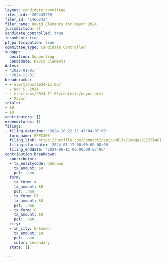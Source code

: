 ```yaml
---
layout: candidate_committee
filer_nid: '209435209'
filer_id: '1466243'
filer_name: David Clements for Mayor 2024
jurisdiction: sf
candidate_controlled: true
incumbent: true
pf_participation: true
committee_type: Candidate Controlled
supopp:
  position: Supporting
  candidate: David Clements
dates:
- '2022-01-01'
- '2024-12-31'
breadcrumbs:
- - elections/2024-11-05/
  - Nov 5, 2024
- - elections/2024-11-05/contests/mayor.html
  - Mayor
totals:
- $0
- $0
contributors: []
expenditures: []
filings:
- filing_datetime: '2024-10-22 11:47:04-07:00'
  form_name: FPPC460
  filing_link: https://netfile.com/Connect2/api/public/image/212365481
  filing_startdate: '2024-01-17 00:00:00-08:00'
  filing_enddate: '2024-06-11 00:00:00-07:00'
contribution_breakdown:
  contributor:
  - tx_entitycode: Unknown
    tx_amount: $0
    pct: .nan
  form:
  - tx_form: A
    tx_amount: $0
    pct: .nan
  - tx_form: B1
    tx_amount: $0
    pct: .nan
  - tx_form: C
    tx_amount: $0
    pct: .nan
  city:
  - in_city: Unknown
    tx_amount: $0
    pct: .nan
    color: secondary
  state: []

---
```


